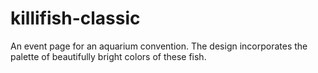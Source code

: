 # killifish-classic
An event page for an aquarium convention. The design incorporates the palette of beautifully bright colors of these fish.
